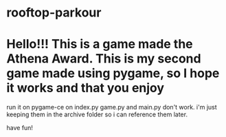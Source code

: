 # rooftop-parkour

<h1>Hello!!! This is a game made the Athena Award. This is my second game made using pygame, so I hope it works and that you enjoy</h1>

run it on <p2>pygame-ce on index.py</p2>
game.py and main.py don't work. i'm just keeping them in the archive folder so i can reference them later.

have fun!
